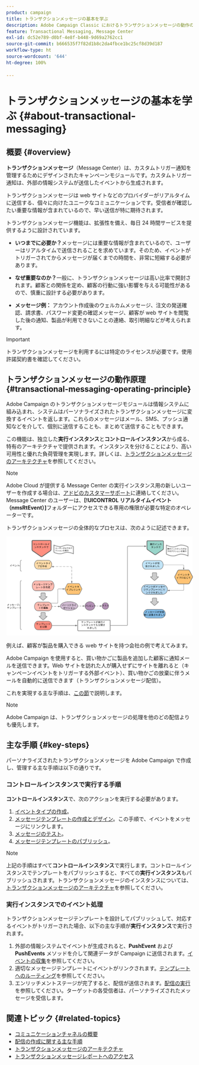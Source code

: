 ```yaml
---
product: campaign
title: トランザクションメッセージの基本を学ぶ
description: Adobe Campaign Classic におけるトランザクションメッセージの動作の仕組みと主な手順について説明します
feature: Transactional Messaging, Message Center
exl-id: dc52e789-d0bf-4e8f-b448-9d69a2762cc1
source-git-commit: b666535f7f82d1b8c2da4fbce1bc25cf8d39d187
workflow-type: ht
source-wordcount: '644'
ht-degree: 100%

---
```



# トランザクションメッセージの基本を学ぶ {#about-transactional-messaging}



## 概要 {#overview}

**トランザクションメッセージ**（Message Center）は、カスタムトリガー通知を管理するためにデザインされたキャンペーンモジュールです。カスタムトリガー通知は、外部の情報システムが送信したイベントから生成されます。

トランザクションメッセージは web サイトなどのプロバイダーがリアルタイムに送信する、個々に向けたユニークなコミュニケーションです。受信者が確認したい重要な情報が含まれているので、早い送信が特に期待されます。

トランザクションメッセージ機能は、拡張性を備え、毎日 24 時間サービスを提供するように設計されています。

* **いつまでに必要か？**&#x200B;メッセージには重要な情報が含まれているので、ユーザーはリアルタイムで送信されることを求めています。そのため、イベントがトリガーされてからメッセージが届くまでの時間を、非常に短縮する必要があります。

* **なぜ重要なのか？**&#x200B;一般に、トランザクションメッセージは高い比率で開封されます。顧客との関係を定め、顧客の行動に強い影響を与える可能性があるので、慎重に設計する必要があります。

* **メッセージ例：** アカウント作成後のウェルカムメッセージ、注文の発送確認、請求書、パスワード変更の確認メッセージ、顧客が web サイトを閲覧した後の通知、製品が利用できないことの連絡、取引明細などが考えられます。

>[!IMPORTANT]
>
>トランザクションメッセージを利用するには特定のライセンスが必要です。使用許諾契約書を確認してください。

<!--Before starting with transactional messaging, make sure you read the corresponding [best practices and limitations]().-->

## トランザクションメッセージの動作原理 {#transactional-messaging-operating-principle}

Adobe Campaign のトランザクションメッセージモジュールは情報システムに組み込まれ、システムはパーソナライズされたトランザクションメッセージに変換するイベントを返します。これらのメッセージはメール、SMS、プッシュ通知などを介して、個別に送信することも、まとめて送信することもできます。

この機能は、独立した&#x200B;**実行インスタンス**&#x200B;と&#x200B;**コントロールインスタンス**&#x200B;から成る、特有のアーキテクチャで提供されます。インスタンスを分けることにより、高い可用性と優れた負荷管理を実現します。詳しくは、[トランザクションメッセージのアーキテクチャ](../../message-center/using/transactional-messaging-architecture.md)を参照してください。

>[!NOTE]
>
>Adobe Cloud が提供する Message Center の実行インスタンス用の新しいユーザーを作成する場合は、[アドビのカスタマーサポート](https://helpx.adobe.com/jp/enterprise/admin-guide.html/enterprise/using/support-for-experience-cloud.ug.html)に連絡してください。Message Center のユーザーは、**[!UICONTROL リアルタイムイベント（nmsRtEvent）]**&#x200B;フォルダーにアクセスできる専用の権限が必要な特定のオペレーターです。

トランザクションメッセージの全体的なプロセスは、次のように記述できます。

![](assets/transactional-msg-overview.png)

例えば、顧客が製品を購入できる ｗeb サイトを持つ会社の例で考えてみます。

Adobe Campaign を使用すると、買い物かごに製品を追加した顧客に通知メールを送信できます。Web サイトを訪れた人が購入せずにサイトを離れると（キャンペーンイベントをトリガーする外部イベント）、買い物かごの放棄に伴うメールを自動的に送信できます（トランザクションメッセージ配信）。

これを実現する主な手順は、[この節](#key-steps)で説明します。

>[!NOTE]
>
>Adobe Campaign は、トランザクションメッセージの処理を他のどの配信よりも優先します。

## 主な手順 {#key-steps}

パーソナライズされたトランザクションメッセージを Adobe Campaign で作成し、管理する主な手順は以下の通りです。

### コントロールインスタンスで実行する手順

**コントロールインスタンス**&#x200B;で、次のアクションを実行する必要があります。

1. [イベントタイプの作成](../../message-center/using/creating-event-types.md)。
1. [メッセージテンプレートの作成とデザイン](../../message-center/using/creating-the-message-template.md)。この手順で、イベントをメッセージにリンクします。
1. [メッセージのテスト](../../message-center/using/testing-message-templates.md)。
1. [メッセージテンプレートのパブリッシュ](../../message-center/using/publishing-message-templates.md)。

>[!NOTE]
>
>上記の手順はすべて&#x200B;**コントロールインスタンス**&#x200B;で実行します。コントロールインスタンスでテンプレートをパブリッシュすると、すべての&#x200B;**実行インスタンス**&#x200B;もパブリッシュされます。トランザクションメッセージのインスタンスについては、[トランザクションメッセージのアーキテクチャ](../../message-center/using/transactional-messaging-architecture.md)を参照してください。

### 実行インスタンスでのイベント処理

トランザクションメッセージテンプレートを設計してパブリッシュして、対応するイベントがトリガーされた場合、以下の主な手順が&#x200B;**実行インスタンス**&#x200B;で実行されます。

1. 外部の情報システムでイベントが生成されると、**PushEvent** および **PushEvents** メソッドを介して関連データが Campaign に送信されます。[イベントの収集](../../message-center/using/about-event-processing.md#event-collection)を参照してください。
1. 適切なメッセージテンプレートにイベントがリンクされます。[テンプレートへのルーティング](../../message-center/using/about-event-processing.md#routing-towards-a-template)を参照してください。
1. エンリッチメントステージが完了すると、配信が送信されます。[配信の実行](../../message-center/using/delivery-execution.md)を参照してください。ターゲットの各受信者は、パーソナライズされたメッセージを受信します。

## 関連トピック {#related-topics}

* [コミュニケーションチャネルの概要](../../delivery/using/communication-channels.md)
* [配信の作成に関する主な手順](../../delivery/using/steps-about-delivery-creation-steps.md)
* [トランザクションメッセージのアーキテクチャ](../../message-center/using/transactional-messaging-architecture.md)
* [トランザクションメッセージレポートへのアクセス](../../message-center/using/about-transactional-messaging-reports.md)
